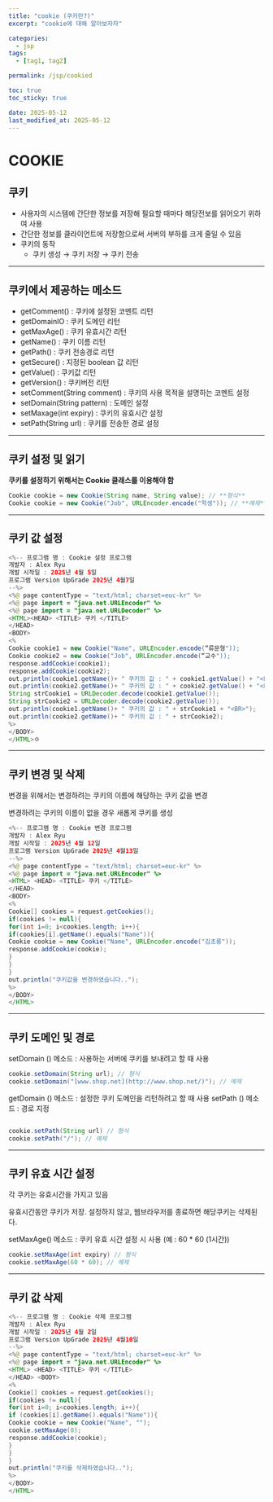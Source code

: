 ```yaml
---
title: "cookie (쿠키란?)"
excerpt: "cookie에 대해 알아보자자"

categories:
  - jsp
tags:
  - [tag1, tag2]

permalink: /jsp/cookied

toc: true
toc_sticky: true

date: 2025-05-12
last_modified_at: 2025-05-12
---
```


# COOKIE

## 쿠키

- 사용자의 시스템에 간단한 정보를 저장해 필요할 때마다 해당전보를 읽어오기 위하여 사용
- 간단한 정보를 클라이언트에 저장함으로써 서버의 부하를 크게 줄일 수 있음
- 쿠키의 동작
    - 쿠키 생성 → 쿠키 저장 → 쿠키 전송

---

## 쿠키에서 제공하는 메소드

- getComment() : 쿠키에 설정된 코멘트 리턴
- getDomainIO : 쿠키 도메인 리턴
- getMaxAge() : 쿠키 유효시간 리턴
- getName() : 쿠키 이름 리턴
- getPath() : 쿠키 전송경로 리턴
- getSecure() : 지정된 boolean 값 리턴
- getValue() : 쿠키값 리턴
- getVersion() : 쿠키버전 리턴
- setComment(String comment) : 쿠키의 사용 목적을 설명하는 코멘트 설정
- setDomain(String pattern) : 도메인 설정
- setMaxage(int expiry) : 쿠키의 유효시간 설정
- setPath(String url) : 쿠키를 전송한 경로 설정

---

## 쿠키 설정 및 읽기

**쿠키를 설정하기 위해서는 Cookie 클래스를 이용해야 함**

```java
Cookie cookie = new Cookie(String name, String value); // **형식**
Cookie cookie = new Cookie("Job", URLEncoder.encode("학생")); // **예제**
```

---

## 쿠키 값 설정

```java
<%-- 프로그램 명 : Cookie 설정 프로그램
개발자 : Alex Ryu
개발 시작일 : 2025년 4월 5일
프로그램 Version UpGrade 2025년 4월7일
--%>
<%@ page contentType = "text/html; charset=euc-kr" %>
<%@ page import = "java.net.URLEncoder" %>
<%@ page import = "java.net.URLDecoder" %>
<HTML><HEAD> <TITLE> 쿠키 </TITLE>
</HEAD>
<BODY>
<%
Cookie cookie1 = new Cookie("Name", URLEncoder.encode(“류문형"));
Cookie cookie2 = new Cookie("Job", URLEncoder.encode(“교수"));
response.addCookie(cookie1);
response.addCookie(cookie2);
out.println(cookie1.getName()+ " 쿠키의 값 : " + cookie1.getValue() + "<BR>");
out.println(cookie2.getName()+ " 쿠키의 값 : " + cookie2.getValue() + "<BR><BR>");
String strCookie1 = URLDecoder.decode(cookie1.getValue());
String strCookie2 = URLDecoder.decode(cookie2.getValue());
out.println(cookie1.getName()+ " 쿠키의 값 : " + strCookie1 + "<BR>");
out.println(cookie2.getName()+ " 쿠키의 값 : " + strCookie2);
%>
</BODY>
</HTML>ㅇ
```

---

## 쿠키 변경 및 삭제

변경을 위해서는 변경하려는 쿠키의 이름에 해당하는 쿠키 값을 변경

변경하려는 쿠키의 이름이 없을 경우 새롭게 쿠키를 생성

```java
<%-- 프로그램 명 : Cookie 변경 프로그램
개발자 : Alex Ryu
개발 시작일 : 2025년 4월 12일
프로그램 Version UpGrade 2025년 4월13일
--%>
<%@ page contentType = "text/html; charset=euc-kr" %>
<%@ page import = "java.net.URLEncoder" %>
<HTML> <HEAD> <TITLE> 쿠키 </TITLE>
</HEAD>
<BODY>
<%
Cookie[] cookies = request.getCookies();
if(cookies != null){
for(int i=0; i<cookies.length; i++){
if(cookies[i].getName().equals("Name")){
Cookie cookie = new Cookie("Name", URLEncoder.encode("김초롱"));
response.addCookie(cookie);
}
}
}
out.println("쿠키값을 변경하였습니다..");
%>
</BODY>
</HTML>
```

---

## 쿠키 도메인 및 경로

setDomain () 메소드 : 사용하는 서버에 쿠키를 보내려고 할 때 사용

```java
cookie.setDomain(String url); // 형식
cookie.setDomain("[www.shop.net](http://www.shop.net/)"); // 예제 
```

getDomain () 메소드 : 설정한 쿠키 도메인을 리턴하려고 할 때 사용
setPath () 메소드 : 경로 지정

```java

cookie.setPath(String url) // 형식 
cookie.setPath("/"); // 예제 
```

---

## 쿠키 유효 시간 설정

각 쿠키는 유효시간을 가지고 있음

유효시간동안 쿠키가 저장. 설정하지 않고, 웹브라우저를 종료하면 해당쿠키는 삭제된다.

setMaxAge() 메소드 : 쿠키 유효 시간 설정 시 사용 (예 : 60 * 60 (1시간))

```java
cookie.setMaxAge(int expiry) // 형식 
cookie.setMaxAge(60 * 60); // 예제 
```

---

## 쿠키 값 삭제

```java
<%-- 프로그램 명 : Cookie 삭제 프로그램
개발자 : Alex Ryu
개발 시작일 : 2025년 4월 2일
프로그램 Version UpGrade 2025년 4월10일
--%>
<%@ page contentType = "text/html; charset=euc-kr" %>
<%@ page import = "java.net.URLEncoder" %>
<HTML> <HEAD> <TITLE> 쿠키 </TITLE>
</HEAD> <BODY>
<%
Cookie[] cookies = request.getCookies();
if(cookies != null){
for(int i=0; i<cookies.length; i++){
if (cookies[i].getName().equals("Name")){
Cookie cookie = new Cookie("Name", "");
cookie.setMaxAge(0);
response.addCookie(cookie);
}
}
}
out.println("쿠키를 삭제하였습니다..");
%>
</BODY>
</HTML>
```